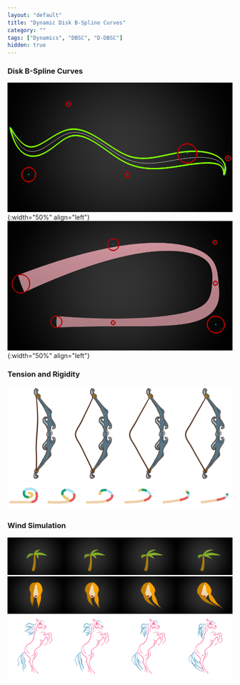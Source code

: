```yaml
---
layout: "default"
title: "Dynamic Disk B-Spline Curves"
category: ""
tags: ["Dynamics", "DBSC", "D-DBSC"]
hidden: true
---
```

### Disk B-Spline Curves
![](/assets/imgs/Resume-Appendix/D-DBSC/1.png){:width="50%" align="left"}
![](/assets/imgs/Resume-Appendix/D-DBSC/2.png){:width="50%" align="left"}

### Tension and Rigidity
![](/assets/imgs/Resume-Appendix/D-DBSC/3.png)
![](/assets/imgs/Resume-Appendix/D-DBSC/6.png)


### Wind Simulation
![](/assets/imgs/Resume-Appendix/D-DBSC/4.png)
![](/assets/imgs/Resume-Appendix/D-DBSC/5.png)
![](/assets/imgs/Resume-Appendix/D-DBSC/7.png)